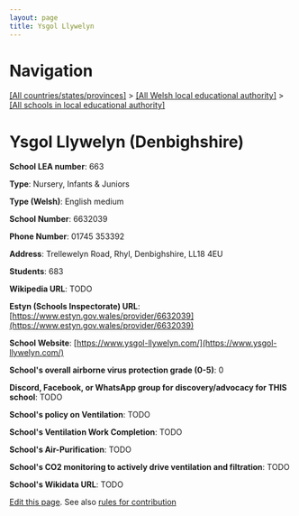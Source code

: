 ```yaml
---
layout: page
title: Ysgol Llywelyn
---
```

# Navigation

[[All countries/states/provinces]](../../..) > [[All Welsh local educational authority]](../..) > [[All schools in local educational authority]](..)

# Ysgol Llywelyn (Denbighshire)

**School LEA number**: 663

**Type**: Nursery, Infants & Juniors

**Type (Welsh)**: English medium

**School Number**: 6632039

**Phone Number**: 01745 353392

**Address**: Trellewelyn Road, Rhyl, Denbighshire, LL18 4EU

**Students**: 683

**Wikipedia URL**: TODO

**Estyn (Schools Inspectorate) URL**: [https://www.estyn.gov.wales/provider/6632039](https://www.estyn.gov.wales/provider/6632039)

**School Website**: [https://www.ysgol-llywelyn.com/](https://www.ysgol-llywelyn.com/)

**School's overall airborne virus protection grade (0-5)**: 0

**Discord, Facebook, or WhatsApp group for discovery/advocacy for THIS school**: TODO

**School's policy on Ventilation**: TODO

**School's Ventilation Work Completion**: TODO

**School's Air-Purification**: TODO

**School's CO2 monitoring to actively drive ventilation and filtration**: TODO

**School's Wikidata URL**: TODO




[Edit this page](https://github.com/ventilate-schools/Wales/edit/prif/./Denbighshire/Ysgol_Llywelyn.md). See also [rules for contribution](../../../contribution-rules/)